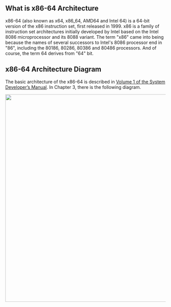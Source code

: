 ## What is x86-64 Architecture
x86-64 (also known as x64, x86_64, AMD64 and Intel 64) is a 64-bit version of the x86 instruction set, first released in 1999.
x86 is a family of instruction set architectures initially developed by Intel based on the Intel 8086 microprocessor and its 8088 variant.
The term "x86" came into being because the names of several successors to Intel's 8086 processor end in "86", including the 80186, 80286, 80386 and 80486 processors.
And of course, the term 64 derives from "64" bit.

## x86-64 Architecture Diagram

The basic architecture of the x86-64 is described in [Volume 1 of the System Developer’s Manual](https://software.intel.com/sites/default/files/managed/a4/60/253665-sdm-vol-1.pdf).
In Chapter 3, there is the following diagram.

<img width="650" src="https://github.com/fffclaypool/x86_64_basics/blob/images/Figure_0000.png">
